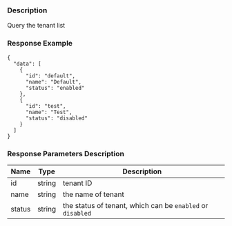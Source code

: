 ### Description

Query the tenant list

### Response Example

```json5
{
  "data": [
    {
      "id": "default",
      "name": "Default",
      "status": "enabled"
    },
    {
      "id": "test",
      "name": "Test",
      "status": "disabled"
    }
  ]
}
```

### Response Parameters Description

| Name   | Type   | Description                                                |
|--------|--------|------------------------------------------------------------|
| id     | string | tenant ID                                                  |
| name   | string | the name of tenant                                         |
| status | string | the status of tenant, which can be `enabled` or `disabled` |
